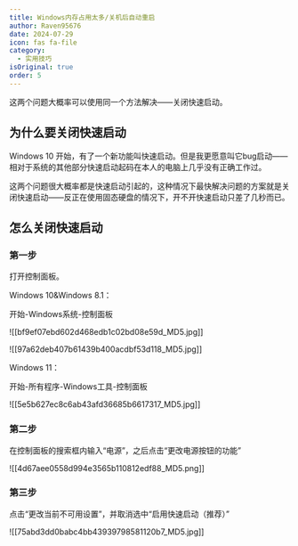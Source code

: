 ```yaml
---
title: Windows内存占用太多/关机后自动重启
author: Raven95676
date: 2024-07-29
icon: fas fa-file
category:
  - 实用技巧
isOriginal: true
order: 5
---
```

这两个问题大概率可以使用同一个方法解决——关闭快速启动。

## 为什么要关闭快速启动

Windows 10 开始，有了一个新功能叫快速启动。但是我更愿意叫它bug启动——相对于系统的其他部分快速启动起码在本人的电脑上几乎没有正确工作过。

这两个问题很大概率都是快速启动引起的，这种情况下最快解决问题的方案就是关闭快速启动——反正在使用固态硬盘的情况下，开不开快速启动只差了几秒而已。

## 怎么关闭快速启动

### 第一步

打开控制面板。

Windows 10&Windows 8.1：

开始-Windows系统-控制面板

![[bf9ef07ebd602d468edb1c02bd08e59d_MD5.jpg]]

![[97a62deb407b61439b400acdbf53d118_MD5.jpg]]

Windows 11：

开始-所有程序-Windows工具-控制面板

![[5e5b627ec8c6ab43afd36685b6617317_MD5.jpg]]

### 第二步

在控制面板的搜索框内输入“电源”，之后点击“更改电源按钮的功能”

![[4d67aee0558d994e3565b110812edf88_MD5.png]]

### 第三步

点击“更改当前不可用设置”，并取消选中“启用快速启动（推荐）”

![[75abd3dd0babc4bb43939798581120b7_MD5.jpg]]
